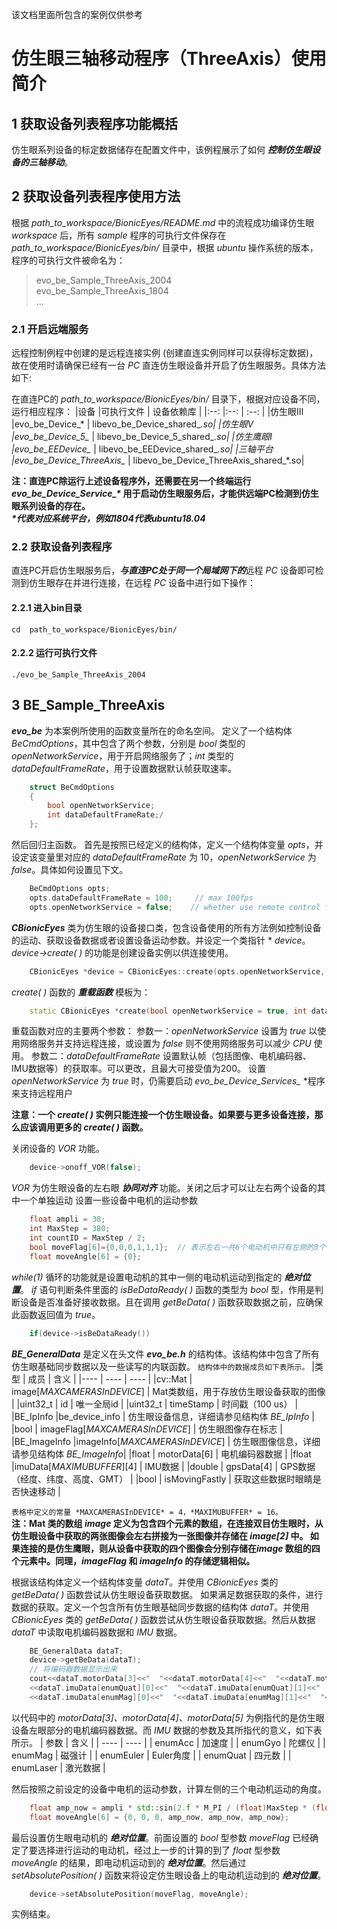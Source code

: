 该文档里面所包含的案例仅供参考
# 仿生眼三轴移动程序（ThreeAxis）使用简介
## 1 获取设备列表程序功能概括
仿生眼系列设备的标定数据储存在配置文件中，该例程展示了如何 ***控制仿生眼设备的三轴移动***。

## 2 获取设备列表程序使用方法
根据 *path_to_workspace/BionicEyes/README.md* 中的流程成功编译仿生眼 *workspace* 后，所有 *sample* 程序的可执行文件保存在 *path_to_workspace/BionicEyes/bin/* 目录中，根据 *ubuntu* 操作系统的版本，程序的可执行文件被命名为：

>evo_be_Sample_ThreeAxis_2004  
>evo_be_Sample_ThreeAxis_1804  
>...

### 2.1 开启远端服务
远程控制例程中创建的是远程连接实例 (创建直连实例同样可以获得标定数据)，故在使用时请确保已经有一台 *PC* 直连仿生眼设备并开启了仿生眼服务。具体方法如下:

在直连PC的 *path_to_workspace/BionicEyes/bin/* 目录下，根据对应设备不同，运行相应程序：
|设备        |可执行文件                     | 设备依赖库    |
|:--:       |:--:                         | :--:    |
|仿生眼III   |evo_be_Device_*               | libevo_be_Device_shared_*.so|
|仿生眼V     |evo_be_Device_5_*             | libevo_be_Device_5_shared_*.so|
|仿生鹰眼I   |evo_be_EEDevice_*             | libevo_be_EEDevice_shared_*.so|
|三轴平台    |evo_be_Device_ThreeAxis_*     | libevo_be_Device_ThreeAxis_shared_*.so|

**注：直连PC除运行上述设备程序外，还需要在另一个终端运行 *evo_be_Device_Service_\** 用于启动仿生眼服务后，才能供远端PC检测到仿生眼系列设备的存在。**  
***\*代表对应系统平台，例如1804代表ubuntu18.04***

### 2.2 获取设备列表程序
直连PC开启仿生眼服务后，***与直连PC处于同一个局域网下的***远程 *PC* 设备即可检测到仿生眼存在并进行连接，在远程 *PC* 设备中进行如下操作：
#### 2.2.1 进入bin目录
 `cd  path_to_workspace/BionicEyes/bin/`
 
#### 2.2.2 运行可执行文件
 `./evo_be_Sample_ThreeAxis_2004`
 

## 3 BE_Sample_ThreeAxis
***evo_be*** 为本案例所使用的函数变量所在的命名空间。
定义了一个结构体 *BeCmdOptions*，其中包含了两个参数，分别是 *bool* 类型的 *openNetworkService*，用于开启网络服务了；*int* 类型的 *dataDefaultFrameRate*，用于设置数据默认帧获取速率。
```C++
	struct BeCmdOptions
	{
	    bool openNetworkService;
	    int dataDefaultFrameRate;/
	};
```
然后回归主函数。
首先是按照已经定义的结构体，定义一个结构体变量 *opts*，并设定该变量里对应的 *dataDefaultFrameRate* 为 10，*openNetworkService* 为 *false*。具体如何设置见下文。
```C++
	BeCmdOptions opts;  
	opts.dataDefaultFrameRate = 100;     // max 100fps  
	opts.openNetworkService = false;    // whether use remote control function
```
***CBionicEyes*** 类为仿生眼的设备接口类，包含设备使用的所有方法例如控制设备的运动、获取设备数据或者设置设备运动参数。并设定一个类指针 * *device*。*device->create( )* 的功能是创建设备实例以供连接使用。
```C++
	CBionicEyes *device = CBionicEyes::create(opts.openNetworkService, opts.dataDefaultFrameRate);
```
*create( )* 函数的 ***重载函数*** 模板为：
```C++
	static CBionicEyes *create(bool openNetworkService = true, int dataDefaultFrameRate = 25, void *logger_ptr = NULL);
```
重载函数对应的主要两个参数：
参数一：*openNetworkService* 设置为 *true* 以使用网络服务并支持远程连接，或设置为 *false* 则不使用网络服务可以减少 *CPU* 使用。
参数二：*dataDefaultFrameRate* 设置默认帧（包括图像、电机编码器、IMU数据等）的获取率。可以更改，且最大可接受值为200。
设置 *openNetworkService* 为 *true* 时，仍需要启动 *evo_be_Device_Services_* *程序来支持远程用户

**注意：一个 *create( )* 实例只能连接一个仿生眼设备。如果要与更多设备连接，那么应该调用更多的 *create( )* 函数。**

关闭设备的 *VOR* 功能。
```C++
	device->onoff_VOR(false);
```
 *VOR* 为仿生眼设备的左右眼 ***协同对齐*** 功能。关闭之后才可以让左右两个设备的其中一个单独运动
设置一些设备中电机的运动参数
```C++
	float ampli = 38;  
	int MaxStep = 380;  
	int countID = MaxStep / 2;  
	bool moveFlag[6]={0,0,0,1,1,1};  // 表示左右一共6个电动机中只有左侧的3个电动机可以进行运动
	float moveAngle[6] = {0};  
```
*while(1)* 循环的功能就是设置电动机的其中一侧的电动机运动到指定的 ***绝对位置***。
*if* 语句判断条件里面的 *isBeDataReady( )* 函数的类型为 *bool* 型，作用是判断设备是否准备好接收数据。且在调用 *getBeData( )* 函数获取数据之前，应确保此函数返回值为 *true*。
```C++
	if(device->isBeDataReady())
```
***BE_GeneralData*** 是定义在头文件 ***evo_be.h*** 的结构体。该结构体中包含了所有仿生眼基础同步数据以及一些读写的内联函数。
`结构体中的数据成员如下表所示。`
|类型	| 	成员 	| 	含义 	|
|----	| 	---- 	  |	 ---- 	|
|cv::Mat	| image[*MAXCAMERASInDEVICE*] |  Mat类数组，用于存放仿生眼设备获取的图像  |
|uint32_t	| 	id		|  		唯一全局id 			|
|uint32_t	|	timeStamp 	|  		时间戳（100 us） |
|BE_IpInfo	|be_device_info 	|  		仿生眼设备信息，详细请参见结构体 *BE_IpInfo*  |
|bool		| imageFlag[*MAXCAMERASInDEVICE*] |  	仿生眼图像存在标志  |
|BE_ImageInfo	|imageInfo[*MAXCAMERASInDEVICE*] |  仿生眼图像信息，详细请参见结构体 *BE_ImageInfo*|
|float		|	motorData[6] 	|  	电机编码器数据 		|
|float		|imuData[*MAXIMUBUFFER*][4]	| 	 IMU数据	|
|double	| 	gpsData[4] 	|  GPS数据（经度、纬度、高度、GMT） 	|
|bool		|	isMovingFastly	|  获取这些数据时眼睛是否快速移动  	|

`表格中定义的常量 *MAXCAMERASInDEVICE* = 4，*MAXIMUBUFFER* = 16。`  
**注：Mat 类的数组 *image* 定义为包含四个元素的数组，在连接双目仿生眼时，从仿生眼设备中获取的两张图像会左右拼接为一张图像并存储在 *image[2]* 中。 如果连接的是仿生鹰眼，则从设备中获取的四个图像会分别存储在*image* 数组的四个元素中。同理，*imageFlag* 和 *imageInfo* 的存储逻辑相似。**

根据该结构体定义一个结构体变量 *dataT*。并使用 *CBionicEyes* 类的 *getBeData( )* 函数尝试从仿生眼设备获取数据。
如果满足数据获取的条件，进行数据的获取。定义一个包含所有仿生眼基础同步数据的结构体 *dataT*。并使用 *CBionicEyes* 类的 *getBeData( )* 函数尝试从仿生眼设备获取数据。然后从数据 *dataT* 中读取电机编码器数据和 *IMU* 数据。
```C++  
	BE_GeneralData dataT;  
	device->getBeData(dataT);  
	// 将编码器数据显示出来
	cout<<dataT.motorData[3]<<"  "<<dataT.motorData[4]<<"  "<<dataT.motorData[5]<<"  "
	<<dataT.imuData[enumQuat][0]<<"  "<<dataT.imuData[enumQuat][1]<<"  "<<dataT.imuData[enumQuat][2]<<"  "<<dataT.imuData[enumQuat][3]<<"  "
	<<dataT.imuData[enumMag][0]<<"  "<<dataT.imuData[enumMag][1]<<"  "<<dataT.imuData[enumMag][2]<<"  "<<dataT.imuData[enumMag][3]<<endl;  
```
以代码中的 *motorData[3]、motorData[4]、motorData[5]* 为例指代的是仿生眼设备左眼部分的电机编码器数据。而 *IMU* 数据的参数及其所指代的意义，如下表所示。
| 	参数 	  | 	含义 	|
| 	---- 	  |	 ---- 	|
| enumAcc |  加速度  |
| enumGyo  |  陀螺仪  |
| enumMag  |  磁强计  |
| enumEuler  |  Euler角度  |
| enumQuat  |  四元数   |
| enumLaser   |  激光数据  |

然后按照之前设定的设备中电机的运动参数，计算左侧的三个电动机运动的角度。
```C++
	float amp_now = ampli * std::sin(2.f * M_PI / (float)MaxStep * (float)(countID++ % MaxStep));  
	float moveAngle[6] = {0, 0, 0, amp_now, amp_now, amp_now};  
```
最后设置仿生眼电动机的 ***绝对位置***。前面设置的 *bool* 型参数 *moveFlag* 已经确定了要选择进行运动的电动机，经过上一步的计算的到了 *float* 型参数 *moveAngle* 的结果，即电动机运动到的 ***绝对位置***。然后通过 *setAbsolutePosition( )* 函数来将设定仿生眼设备上的电动机运动到的 ***绝对位置***。
```C++
	device->setAbsolutePosition(moveFlag, moveAngle);  
```
实例结束。
